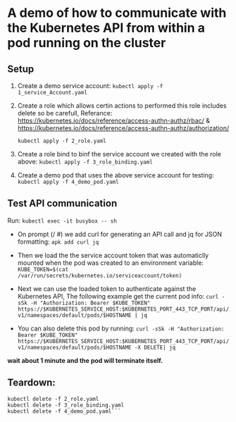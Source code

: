 
# A demo of how to communicate with the Kubernetes API from within a pod running on the cluster

## Setup

1. Create a demo service account:
```kubectl apply -f 1_service_Account.yaml```
2. Create a role which allows certin actions to performed this role includes delete so be carefull, Referance:
  https://kubernetes.io/docs/reference/access-authn-authz/rbac/ &     
  https://kubernetes.io/docs/reference/access-authn-authz/authorization/
  
  	```kubectl apply -f 2_role.yaml```
  
3. Create a role bind to binf the service account we created with the role above:
	```kubectl apply -f 3_role_binding.yaml```
4. Create a demo pod that uses the above service account for testing:
	```kubectl apply -f 4_demo_pod.yaml```
	
## Test API communication
Run: ```kubectl exec -it busybox -- sh```

- On prompt (/ #) we add curl for generating an API call and jq for JSON formatting:
```apk add curl jq```

- Then we load the the service account token that was automaticlly mounted when the pod was created to an environment variable:
```KUBE_TOKEN=$(cat /var/run/secrets/kubernetes.io/serviceaccount/token)```

- Next we can use the loaded token to authenticate against the Kubernetes API, The following example get the current pod info:
```curl -sSk -H "Authorization: Bearer $KUBE_TOKEN" https://$KUBERNETES_SERVICE_HOST:$KUBERNETES_PORT_443_TCP_PORT/api/v1/namespaces/default/pods/$HOSTNAME | jq ```

- You can also delete this pod by running:
```curl -sSk -H "Authorization: Bearer $KUBE_TOKEN" https://$KUBERNETES_SERVICE_HOST:$KUBERNETES_PORT_443_TCP_PORT/api/v1/namespaces/default/pods/$HOSTNAME -X DELETE| jq ```

**wait about 1 minute and the pod will terminate itself.**
	
## Teardown:
```kubectl delete -f 1_service_Account.yaml
kubectl delete -f 2_role.yaml
kubectl delete -f 3_role_binding.yaml
kubectl delete -f 4_demo_pod.yaml```
